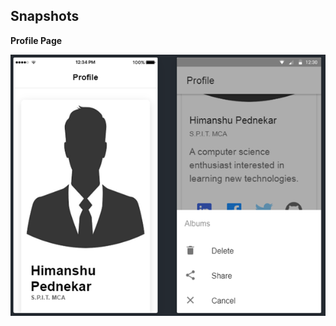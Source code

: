 ## Snapshots

**Profile Page**

<p align="center">
    <img src="https://github.com/killerone/Ionic-MP/blob/Profile-Page/snapshots/ProfilePage.png">
</p>

